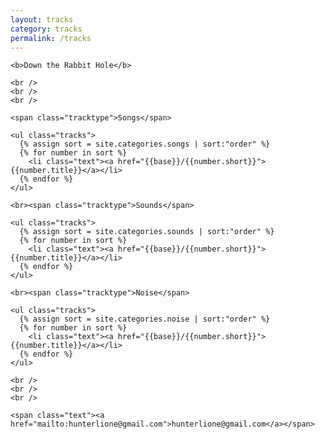 ```yaml
---
layout: tracks
category: tracks
permalink: /tracks
---
```


<div id="tracks">
    
    <b>Down the Rabbit Hole</b>
    
    <br />
    <br />
    <br />
    
    <span class="tracktype">Songs</span>
    
    <ul class="tracks">
      {% assign sort = site.categories.songs | sort:"order" %}
      {% for number in sort %}
	    <li class="text"><a href="{{base}}/{{number.short}}">{{number.title}}</a></li>
      {% endfor %}
    </ul>
    
    <br><span class="tracktype">Sounds</span>
    
    <ul class="tracks">
      {% assign sort = site.categories.sounds | sort:"order" %}
      {% for number in sort %}
	    <li class="text"><a href="{{base}}/{{number.short}}">{{number.title}}</a></li>
      {% endfor %}
    </ul>
    
    <br><span class="tracktype">Noise</span>
    
    <ul class="tracks">
      {% assign sort = site.categories.noise | sort:"order" %}
      {% for number in sort %}
	    <li class="text"><a href="{{base}}/{{number.short}}">{{number.title}}</a></li>
      {% endfor %}
    </ul>
    
    <br />
    <br />
    <br />
    
    <span class="text"><a href="mailto:hunterlione@gmail.com">hunterlione@gmail.com</a></span>
    
</div>